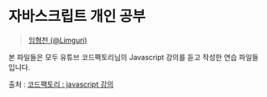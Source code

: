 # 자바스크립트 개인 공부

> [임형천 (@Limguri)](https://github.com/Limguri)

본 파일들은 모두 유튜브 코드팩토리님의 Javascript 강의를 듣고 작성한 연습 파일들입니다.

출처 : [코드팩토리 : javascript 강의](https://www.youtube.com/watch?v=ZOVG7_41kJE&t=12575s&ab_channel=%EC%BD%94%EB%93%9C%ED%8C%A9%ED%86%A0%EB%A6%AC)
